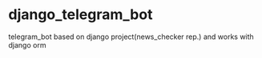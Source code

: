 # django_telegram_bot
telegram_bot based on django project(news_checker rep.) and works with django orm
